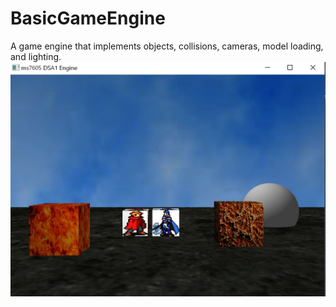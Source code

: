 # BasicGameEngine
A game engine that implements objects, collisions, cameras, model loading, and lighting.
![Preview](game_engine.JPG "Preview")
